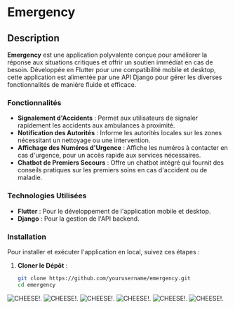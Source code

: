 # Emergency

## Description

**Emergency** est une application polyvalente conçue pour améliorer la réponse aux situations critiques et offrir un soutien immédiat en cas de besoin. Développée en Flutter pour une compatibilité mobile et desktop, cette application est alimentée par une API Django pour gérer les diverses fonctionnalités de manière fluide et efficace.

### Fonctionnalités

- **Signalement d'Accidents** : Permet aux utilisateurs de signaler rapidement les accidents aux ambulances à proximité.
- **Notification des Autorités** : Informe les autorités locales sur les zones nécessitant un nettoyage ou une intervention.
- **Affichage des Numéros d'Urgence** : Affiche les numéros à contacter en cas d'urgence, pour un accès rapide aux services nécessaires.
- **Chatbot de Premiers Secours** : Offre un chatbot intégré qui fournit des conseils pratiques sur les premiers soins en cas d'accident ou de maladie.

### Technologies Utilisées

- **Flutter** : Pour le développement de l'application mobile et desktop.
- **Django** : Pour la gestion de l'API backend.

### Installation

Pour installer et exécuter l'application en local, suivez ces étapes :

1. **Cloner le Dépôt** :
   ```bash
   git clone https://github.com/yourusername/emergency.git
   cd emergency

![CHEESE!](photo_5852982351120942380_y.jpg).
![CHEESE!](photo_5852982351120942381_y.jpg).
![CHEESE!](photo_5852982351120942382_y.jpg).
![CHEESE!](photo_5852982351120942383_y.jpg).
![CHEESE!](photo_5852982351120942384_y.jpg).
![CHEESE!](photo_5852982351120942385_y.jpg).
